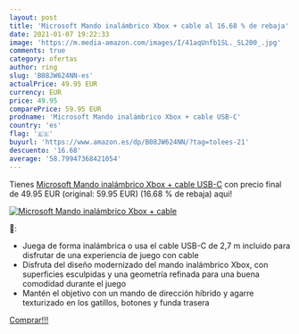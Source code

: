 ```yaml
---
layout: post
title: 'Microsoft Mando inalámbrico Xbox + cable al 16.68 % de rebaja'
date: 2021-01-07 19:22:33
image: 'https://m.media-amazon.com/images/I/41aqUnfb1SL._SL200_.jpg'
comments: true
category: ofertas
author: ring
slug: 'B08JW624NN-es'
actualPrice: 49.95 EUR
currency: EUR
price: 49.95
comparePrice: 59.95 EUR
prodname: 'Microsoft Mando inalámbrico Xbox + cable USB-C'
country: 'es'
flag: '🇪🇸'
buyurl: 'https://www.amazon.es/dp/B08JW624NN/?tag=tolees-21'
descuento: '16.68'
average: '58.79947368421054'
---
```


Tienes [Microsoft Mando inalámbrico Xbox + cable USB-C](https://www.amazon.es/dp/B08JW624NN/?tag=tolees-21) con precio final de  49.95 EUR (original: 59.95 EUR) (16.68 %  de rebaja) aqui!

[![Microsoft Mando inalámbrico Xbox + cable](https://m.media-amazon.com/images/I/41aqUnfb1SL._SL200_.jpg)](https://www.amazon.es/dp/B08JW624NN/?tag=tolees-21)

🔎:

- Juega de forma inalámbrica o usa el cable USB-C de 2,7 m incluido para disfrutar de una experiencia de juego con cable
- Disfruta del diseño modernizado del mando inalámbrico Xbox, con superficies esculpidas y una geometría refinada para una buena comodidad durante el juego
- Mantén el objetivo con un mando de dirección híbrido y agarre texturizado en los gatillos, botones y funda trasera

[Comprar!!!](https://www.amazon.es/dp/B08JW624NN/?tag=tolees-21)
